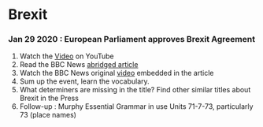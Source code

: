 # Brexit

### Jan 29 2020 : European Parliament approves Brexit Agreement

1. Watch the [Video](https://www.youtube.com/watch?v=nRE44uSaZmc) on YouTube
2. Read the BBC News [abridged article](bbcnews_brexit_approval) 
3. Watch the BBC News original [video](https://www.bbc.com/news/uk-politics-51287430) embedded in the article
5. Sum up the event, learn the vocabulary.
5. What determiners are missing in the title? Find other similar titles about Brexit in the Press
6. Follow-up : Murphy Essential Grammar in use Units 71-7-73, particularly 73 (place names)

